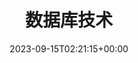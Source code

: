 ---
weight: 4
title: "数据库技术"
description: ""
icon: menu_book
date: 2023-09-15T02:21:15+00:00
lastmod: 2023-09-15T02:21:15+00:00
draft: false
images: []
---